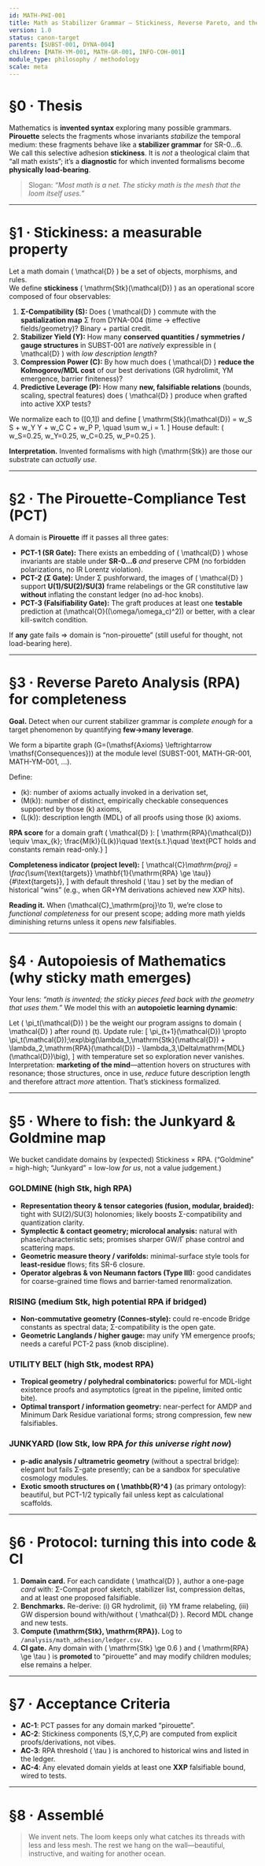 ```yaml
---
id: MATH-PHI-001
title: Math as Stabilizer Grammar — Stickiness, Reverse Pareto, and the Pirouette Test
version: 1.0
status: canon-target
parents: [SUBST-001, DYNA-004]
children: [MATH-YM-001, MATH-GR-001, INFO-COH-001]
module_type: philosophy / methodology
scale: meta
---
```


# §0 · Thesis

Mathematics is **invented syntax** exploring many possible grammars.  
**Pirouette** selects the fragments whose invariants *stabilize* the temporal medium: these fragments behave like a **stabilizer grammar** for SR-0…6.  
We call this selective adhesion **stickiness**. It is *not* a theological claim that “all math exists”; it’s a **diagnostic** for which invented formalisms become **physically load-bearing**.

> Slogan: *“Most math is a net. The sticky math is the mesh that the loom itself uses.”*

---

# §1 · Stickiness: a measurable property

Let a math domain \( \mathcal{D} \) be a set of objects, morphisms, and rules.  
We define **stickiness** \( \mathrm{Stk}(\mathcal{D}) \) as an operational score composed of four observables:

1. **Σ-Compatibility (S):** Does \( \mathcal{D} \) commute with the **spatialization map** Σ from DYNA-004 (time → effective fields/geometry)? Binary + partial credit.
2. **Stabilizer Yield (Y):** How many **conserved quantities / symmetries / gauge structures** in SUBST-001 are *natively* expressible in \( \mathcal{D} \) with *low description length*?
3. **Compression Power (C):** By how much does \( \mathcal{D} \) **reduce the Kolmogorov/MDL cost** of our best derivations (GR hydrolimit, YM emergence, barrier finiteness)?
4. **Predictive Leverage (P):** How many **new, falsifiable relations** (bounds, scaling, spectral features) does \( \mathcal{D} \) produce when grafted into active XXP tests?

We normalize each to \([0,1]\) and define
\[
\mathrm{Stk}(\mathcal{D}) = w_S S + w_Y Y + w_C C + w_P P, \quad \sum w_i = 1.
\]
House default: \( w_S=0.25, w_Y=0.25, w_C=0.25, w_P=0.25 \).

**Interpretation.** Invented formalisms with high \(\mathrm{Stk}\) are those our substrate can *actually use*.

---

# §2 · The Pirouette-Compliance Test (PCT)

A domain is **Pirouette** iff it passes all three gates:

- **PCT-1 (SR Gate):** There exists an embedding of \( \mathcal{D} \) whose invariants are stable under **SR-0…6** *and* preserve CPM (no forbidden polarizations, no IR Lorentz violation).
- **PCT-2 (Σ Gate):** Under Σ pushforward, the images of \( \mathcal{D} \) support **U(1)/SU(2)/SU(3)** frame relabelings or the GR constitutive law **without** inflating the constant ledger (no ad-hoc knobs).
- **PCT-3 (Falsifiability Gate):** The graft produces at least one **testable** prediction at \(\mathcal{O}((\omega/\omega_c)^2)\) or better, with a clear kill-switch condition.

If **any** gate fails ⇒ domain is “non-pirouette” (still useful for thought, not load-bearing here).

---

# §3 · Reverse Pareto Analysis (RPA) for **completeness**

**Goal.** Detect when our current stabilizer grammar is *complete enough* for a target phenomenon by quantifying **few→many leverage**.

We form a bipartite graph \(G=(\mathsf{Axioms} \leftrightarrow \mathsf{Consequences})\) at the module level (SUBST-001, MATH-GR-001, MATH-YM-001, …).

Define:
- \(k\): number of axioms actually invoked in a derivation set,
- \(M(k)\): number of distinct, empirically checkable consequences supported by those \(k\) axioms,
- \(L(k)\): description length (MDL) of all proofs using those \(k\) axioms.

**RPA score** for a domain graft \( \mathcal{D} \):
\[
\mathrm{RPA}(\mathcal{D}) \equiv \max_{k}\; \frac{M(k)}{L(k)}\quad \text{s.t.}\quad \text{PCT holds and constants remain read-only.}
\]

**Completeness indicator (project level):**
\[
\mathcal{C}_\mathrm{proj} = \frac{\sum_{\text{targets}} \mathbf{1}\{\mathrm{RPA} \ge \tau\}}{\#\text{targets}},
\]
with default threshold \( \tau \) set by the median of historical “wins” (e.g., when GR+YM derivations achieved new XXP hits).

**Reading it.** When \(\mathcal{C}_\mathrm{proj}\to 1\), we’re close to *functional completeness* for our present scope; adding more math yields diminishing returns unless it opens *new* falsifiables.

---

# §4 · Autopoiesis of Mathematics (why sticky math emerges)

Your lens: *“math is invented; the sticky pieces feed back with the geometry that uses them.”* We model this with an **autopoietic learning dynamic**:

Let \( \pi_t(\mathcal{D}) \) be the weight our program assigns to domain \( \mathcal{D} \) after round \(t\). Update rule:
\[
\pi_{t+1}(\mathcal{D}) \propto \pi_t(\mathcal{D})\;\exp\big(\lambda_1\,\mathrm{Stk}(\mathcal{D}) + \lambda_2\,\mathrm{RPA}(\mathcal{D}) - \lambda_3\,\Delta\mathrm{MDL}(\mathcal{D})\big),
\]
with temperature set so exploration never vanishes.  
Interpretation: **marketing of the mind**—attention hovers on structures with resonance; those structures, once in use, *reduce* future description length and therefore attract *more* attention. That’s stickiness formalized.

---

# §5 · Where to fish: the **Junkyard & Goldmine** map

We bucket candidate domains by (expected) Stickiness × RPA. (“Goldmine” = high-high; “Junkyard” = low-low *for us*, not a value judgement.)

### GOLDMINE (high Stk, high RPA)
- **Representation theory & tensor categories (fusion, modular, braided):** tight with SU(2)/SU(3) holonomies; likely boosts Σ-compatibility and quantization clarity.
- **Symplectic & contact geometry; microlocal analysis:** natural with phase/characteristic sets; promises sharper GW/Γ phase control and scattering maps.
- **Geometric measure theory / varifolds:** minimal-surface style tools for **least-residue** flows; fits SR-6 closure.
- **Operator algebras & von Neumann factors (Type III):** good candidates for coarse-grained time flows and barrier-tamed renormalization.

### RISING (medium Stk, high potential RPA if bridged)
- **Non-commutative geometry (Connes-style):** could re-encode Bridge constants as spectral data; Σ-compatibility is the open gate.
- **Geometric Langlands / higher gauge:** may unify YM emergence proofs; needs a careful PCT-2 pass (knob discipline).

### UTILITY BELT (high Stk, modest RPA)
- **Tropical geometry / polyhedral combinatorics:** powerful for MDL-light existence proofs and asymptotics (great in the pipeline, limited ontic bite).
- **Optimal transport / information geometry:** near-perfect for AMDP and Minimum Dark Residue variational forms; strong compression, few new falsifiables.

### JUNKYARD (low Stk, low RPA *for this universe right now*)
- **p-adic analysis / ultrametric geometry** (without a spectral bridge): elegant but fails Σ-gate presently; can be a sandbox for speculative cosmology modules.
- **Exotic smooth structures on \( \mathbb{R}^4 \)** (as primary ontology): beautiful, but PCT-1/2 typically fail unless kept as calculational scaffolds.

---

# §6 · Protocol: turning this into code & CI

1) **Domain card.** For each candidate \( \mathcal{D} \), author a one-page *card* with: Σ-Compat proof sketch, stabilizer list, compression deltas, and at least one proposed falsifiable.
2) **Benchmarks.** Re-derive: (i) GR hydrolimit, (ii) YM frame relabeling, (iii) GW dispersion bound with/without \( \mathcal{D} \). Record MDL change and new tests.
3) **Compute \(\mathrm{Stk}, \mathrm{RPA}\).** Log to `/analysis/math_adhesion/ledger.csv`.
4) **CI gate.** Any domain with \( \mathrm{Stk} \ge 0.6 \) and \( \mathrm{RPA} \ge \tau \) is **promoted** to “pirouette” and may modify children modules; else remains a helper.

---

# §7 · Acceptance Criteria

- **AC-1**: PCT passes for any domain marked “pirouette”.  
- **AC-2**: Stickiness components (S,Y,C,P) are computed from explicit proofs/derivations, not vibes.  
- **AC-3**: RPA threshold \( \tau \) is anchored to historical wins and listed in the ledger.  
- **AC-4**: Any elevated domain yields at least one **XXP** falsifiable bound, wired to tests.

---

# §8 · Assemblé

> We invent nets. The loom keeps only what catches its threads with less and less mesh. The rest we hang on the wall—beautiful, instructive, and waiting for another ocean.

